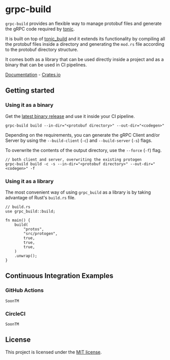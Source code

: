 # grpc-build

`grpc-build` provides an flexible way to manage protobuf files and generate the gRPC code required by [tonic](https://github.com/hyperium/tonic).

It is built on top of [tonic_build](https://github.com/hyperium/tonic/tree/master/tonic-build) and it extends its functionality by compiling all the protobuf files inside a directory and generating the `mod.rs` file according to the protobuf directory structure.

It comes both as a library that can be used directly inside a project and as a binary that can be used in CI pipelines.

[Documentation](https://docs.rs/grpc-build) - [Crates.io](https://crates.io/crates/grpc-build)

## Getting started

### Using it as a binary
Get the [latest binary release](https://github.com/stefandanaita/grpc-build/releases) and use it inside your CI pipeline.

```
grpc-build build --in-dir="<protobuf directory>" --out-dir="<codegen>"
```

Depending on the requirements, you can generate the gRPC Client and/or Server by using the `--build-client` (`-c`) and `--build-server` (`-s`) flags.

To overwrite the contents of the output directory, use the `--force` (`-f`) flag.

```
// both client and server, overwriting the existing protogen
grpc-build build -c -s --in-dir="<protobuf directory>" --out-dir="<codegen>" -f
```

### Using it as a library
The most convenient way of using `grpc_build` as a library is by taking advantage of Rust's `build.rs` file.

```
// build.rs
use grpc_build::build;

fn main() {
    build(
        "protos",
        "src/protogen",
        true,
        true,
        true,
    )
    .unwrap();
}
```

## Continuous Integration Examples

### GitHub Actions
```
SoonTM
```

### CircleCI
```
SoonTM
```

## License
This project is licensed under the [MIT license](https://github.com/stefandanaita/grpc-build/blob/master/LICENSE).
